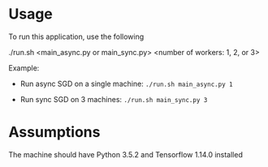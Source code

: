 # Usage
To run this application, use the following

./run.sh <main_async.py or main_sync.py> <number of workers: 1, 2, or 3>

Example: 

- Run async SGD on a single machine: `./run.sh main_async.py 1`

- Run sync SGD on 3 machines: `./run.sh main_sync.py 3`

# Assumptions 
The machine should have Python 3.5.2 and Tensorflow 1.14.0 installed